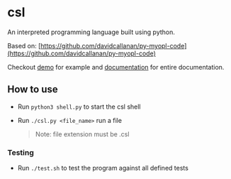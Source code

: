 # csl

An interpreted programming language built using python.

Based on: [https://github.com/davidcallanan/py-myopl-code](https://github.com/davidcallanan/py-myopl-code)

Checkout [demo](demo.csl) for example and [documentation](documentation.md) for entire documentation.

## How to use

- Run `python3 shell.py` to start the csl shell

- Run `./csl.py <file_name>` run a file
  > Note: file extension must be .csl

### Testing

- Run `./test.sh` to test the program against all defined tests
